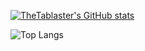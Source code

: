 [![TheTablaster's GitHub stats](https://github-readme-stats.vercel.app/api?username=Blaster4385&?count_private=true&theme=gotham&show_icons=true)](https://github.com/anuraghazra/github-readme-stats)

![Top Langs](https://github-readme-stats.vercel.app/api/top-langs/?username=Blaster)
